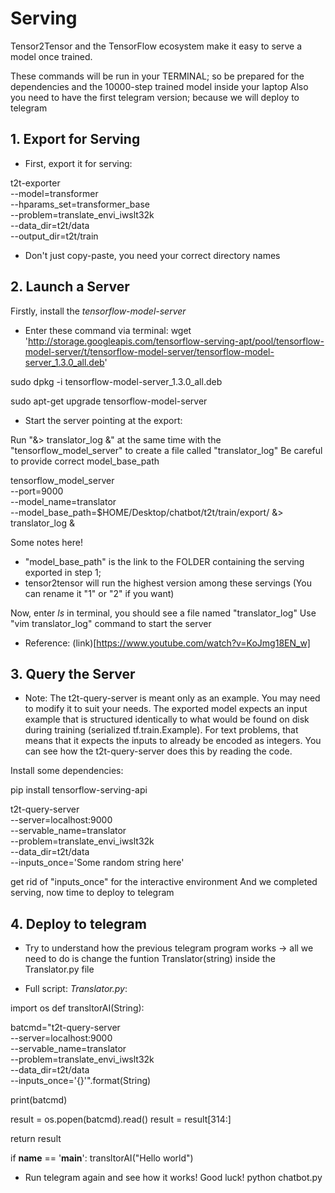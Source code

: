 # Serving
Tensor2Tensor and the TensorFlow ecosystem make it easy to serve a model once trained.

These commands will be run in your TERMINAL; so be prepared for the dependencies and the 10000-step trained model inside your laptop
Also you need to have the first telegram version; because we will deploy to telegram

## 1. Export for Serving
- First, export it for serving:

t2t-exporter \
  --model=transformer \
  --hparams_set=transformer_base \
  --problem=translate_envi_iwslt32k \
  --data_dir=t2t/data \
  --output_dir=t2t/train
- Don't just copy-paste, you need your correct directory names 

## 2. Launch a Server
Firstly, install the _tensorflow-model-server_
- Enter these command via terminal:
wget 'http://storage.googleapis.com/tensorflow-serving-apt/pool/tensorflow-model-server/t/tensorflow-model-server/tensorflow-model-server_1.3.0_all.deb'

sudo dpkg -i tensorflow-model-server_1.3.0_all.deb

sudo apt-get upgrade tensorflow-model-server

- Start the server pointing at the export:

Run "&> translator_log &" at the same time with the "tensorflow_model_server" to create a file called "translator_log"
Be careful to provide correct model_base_path

tensorflow_model_server \
  --port=9000 \
  --model_name=translator \
  --model_base_path=$HOME/Desktop/chatbot/t2t/train/export/
&> translator_log &

Some notes here!
- "model_base_path" is the link to the FOLDER containing the serving exported in step 1;
- tensor2tensor will run the highest version among these servings (You can rename it "1" or "2" if you want)

Now, enter _ls_ in terminal, you should see a file named "translator_log"
Use "vim translator_log" command to start the server

- Reference: (link)[https://www.youtube.com/watch?v=KoJmg18EN_w]

## 3. Query the Server
- Note: The t2t-query-server is meant only as an example. You may need to modify it to suit your needs. The exported model expects an input example that is structured identically to what would be found on disk during training (serialized tf.train.Example). For text problems, that means that it expects the inputs to already be encoded as integers. You can see how the t2t-query-server does this by reading the code.

Install some dependencies:

pip install tensorflow-serving-api

t2t-query-server \
  --server=localhost:9000 \
  --servable_name=translator \
  --problem=translate_envi_iwslt32k \
  --data_dir=t2t/data \
  --inputs_once='Some random string here'

get rid of "inputs_once" for the interactive environment
And we completed serving, now time to deploy to telegram

## 4. Deploy to telegram

+ Try to understand how the previous telegram program works -> all we need to do is change the funtion Translator(string) inside the Translator.py file

- Full script: _Translator.py_:

import os
def transltorAI(String):

  batcmd="t2t-query-server \
  --server=localhost:9000 \
  --servable_name=translator \
  --problem=translate_envi_iwslt32k \
  --data_dir=t2t/data \
  --inputs_once='{}'".format(String)

  print(batcmd)

  result = os.popen(batcmd).read()
  result = result[314:]

  return result

if __name__ == '__main__':
  transltorAI("Hello world")

- Run telegram again and see how it works! Good luck!
python chatbot.py


